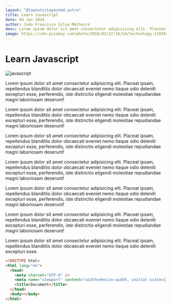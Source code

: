 ```yaml
---
layout: "@layouts/Layoutmd.astro"
title: Learn Javascript
date: 04 Jun 2024
author: João Francisco Silva Malheiro
desc: Lorem ipsum dolor sit amet consectetur adipisicing elit. Placeat ipsam, repellendus blanditiis dolor obcaecati eveniet nemo itaque odio deleniti excepturi esse, perferendis, iste distinctio eligendi molestiae repudiandae magni laboriosam deserunt! Js
image: https://cdn.pixabay.com/photo/2016/03/27/18/54/technology-1283624_1280.jpg
---
```


# Learn Javascript

![javascript](https://cdn.pixabay.com/photo/2016/03/27/18/54/technology-1283624_1280.jpg)

Lorem ipsum dolor sit amet consectetur adipisicing elit. Placeat ipsam, repellendus blanditiis dolor obcaecati eveniet nemo itaque odio deleniti excepturi esse, perferendis, iste distinctio eligendi molestiae repudiandae magni laboriosam deserunt!

Lorem ipsum dolor sit amet consectetur adipisicing elit. Placeat ipsam, repellendus blanditiis dolor obcaecati eveniet nemo itaque odio deleniti excepturi esse, perferendis, iste distinctio eligendi molestiae repudiandae magni laboriosam deserunt!

Lorem ipsum dolor sit amet consectetur adipisicing elit. Placeat ipsam, repellendus blanditiis dolor obcaecati eveniet nemo itaque odio deleniti excepturi esse, perferendis, iste distinctio eligendi molestiae repudiandae magni laboriosam deserunt!

Lorem ipsum dolor sit amet consectetur adipisicing elit. Placeat ipsam, repellendus blanditiis dolor obcaecati eveniet nemo itaque odio deleniti excepturi esse, perferendis, iste distinctio eligendi molestiae repudiandae magni laboriosam deserunt!

Lorem ipsum dolor sit amet consectetur adipisicing elit. Placeat ipsam, repellendus blanditiis dolor obcaecati eveniet nemo itaque odio deleniti excepturi esse, perferendis, iste distinctio eligendi molestiae repudiandae magni laboriosam deserunt!

Lorem ipsum dolor sit amet consectetur adipisicing elit. Placeat ipsam, repellendus blanditiis dolor obcaecati eveniet nemo itaque odio deleniti excepturi esse, perferendis, iste distinctio eligendi molestiae repudiandae magni laboriosam deserunt!

Lorem ipsum dolor sit amet consectetur adipisicing elit. Placeat ipsam, repellendus blanditiis dolor obcaecati eveniet nemo itaque odio deleniti excepturi esse.

```html
<!DOCTYPE html>
<html lang="en">
  <head>
    <meta charset="UTF-8" />
    <meta name="viewport" content="width=device-width, initial-scale=1.0" />
    <title>Document</title>
  </head>
  <body></body>
</html>
```
